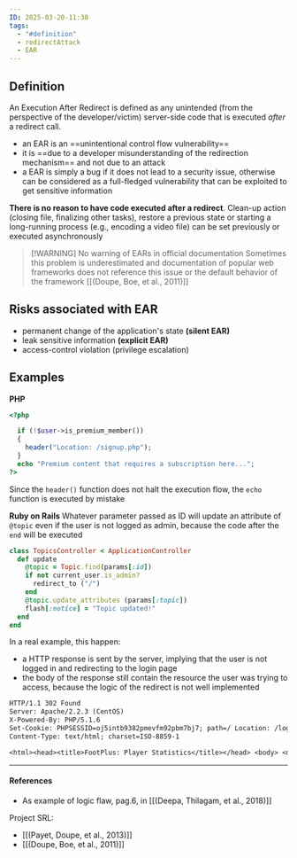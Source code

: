 ```yaml
---
ID: 2025-03-20-11:38
tags:
  - "#definition"
  - redirectAttack
  - EAR
---
```

## Definition

An Execution After Redirect is defined as any unintended (from the perspective of the developer/victim) server-side code that is executed *after* a redirect call.
- an EAR is an ==unintentional control flow vulnerability==
- it is ==due to a developer misunderstanding of the redirection mechanism== and not due to an attack
- a EAR is simply a bug if it does not lead to a security issue, otherwise can be considered as a full-fledged vulnerability that can be exploited to get sensitive information

**There is no reason to have code executed after a redirect**. Clean-up action (closing file, finalizing other tasks), restore a previous state or starting a long-running process (e.g., encoding a video file) can be set previously or executed asynchronously 


> [!WARNING] No warning of EARs in official documentation
> Sometimes this problem is underestimated and documentation of popular web frameworks does not reference this issue or the default behavior of the framework [[(Doupe, Boe, et al., 2011)]]

## Risks associated with EAR

- permanent change of the application's state **(silent EAR)**
- leak sensitive information **(explicit EAR)**
- access-control violation (privilege escalation)

## Examples

**PHP**

```PHP
<?php 

  if (!$user->is_premium_member())
  {
    header("Location: /signup.php");
  }
  echo "Premium content that requires a subscription here...";
?>
```

Since the `header()` function does not halt the execution flow, the `echo` function is executed by mistake

**Ruby on Rails**
Whatever parameter passed as ID will update an attribute of `@topic` even if the user is not logged as admin, because the code after the `end` will be executed

```ruby
class TopicsController < ApplicationController
  def update
    @topic = Topic.find(params[:id])
    if not current_user.is_admin?
      redirect_to ("/")
    end
    @topic.update_attributes (params[:topic])
    flash[:notice] = "Topic updated!"
  end
end
```

In a real example, this happen:
- a HTTP response is sent by the server, implying that the user is not logged in and redirecting to the login page
- the body of the response still contain the resource the user was trying to access, because the logic of the redirect is not well implemented

```txt
HTTP/1.1 302 Found
Server: Apache/2.2.3 (CentOS)
X-Powered-By: PHP/5.1.6
Set-Cookie: PHPSESSID=oj5intb9382pmevfm92pbm7bj7; path=/ Location: /login.php?auth=false
Content-Type: text/html; charset=ISO-8859-1

<html><head><title>FootPlus: Player Statistics</title></head> <body> <div id="main_container"> <b>Player Name: </b>Christopher Vigna<br/> <b>Position: </b>TE<br/> <b>Avg Yds: </b>XYZ<br/> <b>Avg Points: </b>X<br/> ... More Content ... </div> </body> </html>
```

---
#### References
- As example of logic flaw, pag.6, in [[(Deepa, Thilagam, et al., 2018)]]

Project SRL:
- [[(Payet, Doupe, et al., 2013)]]
- [[(Doupe, Boe, et al., 2011)]]